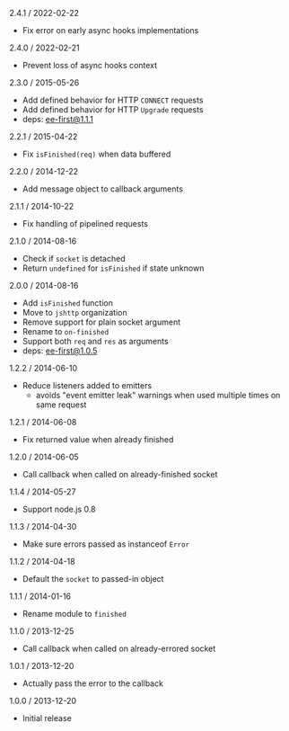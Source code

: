 2.4.1 / 2022-02-22

  * Fix error on early async hooks implementations

2.4.0 / 2022-02-21

  * Prevent loss of async hooks context

2.3.0 / 2015-05-26

  * Add defined behavior for HTTP `CONNECT` requests
  * Add defined behavior for HTTP `Upgrade` requests
  * deps: ee-first@1.1.1

2.2.1 / 2015-04-22

  * Fix `isFinished(req)` when data buffered

2.2.0 / 2014-12-22

  * Add message object to callback arguments

2.1.1 / 2014-10-22

  * Fix handling of pipelined requests

2.1.0 / 2014-08-16

  * Check if `socket` is detached
  * Return `undefined` for `isFinished` if state unknown

2.0.0 / 2014-08-16

  * Add `isFinished` function
  * Move to `jshttp` organization
  * Remove support for plain socket argument
  * Rename to `on-finished`
  * Support both `req` and `res` as arguments
  * deps: ee-first@1.0.5

1.2.2 / 2014-06-10

  * Reduce listeners added to emitters
    - avoids "event emitter leak" warnings when used multiple times on same request

1.2.1 / 2014-06-08

  * Fix returned value when already finished

1.2.0 / 2014-06-05

  * Call callback when called on already-finished socket

1.1.4 / 2014-05-27

  * Support node.js 0.8

1.1.3 / 2014-04-30

  * Make sure errors passed as instanceof `Error`

1.1.2 / 2014-04-18

  * Default the `socket` to passed-in object

1.1.1 / 2014-01-16

  * Rename module to `finished`

1.1.0 / 2013-12-25

  * Call callback when called on already-errored socket

1.0.1 / 2013-12-20

  * Actually pass the error to the callback

1.0.0 / 2013-12-20

  * Initial release
